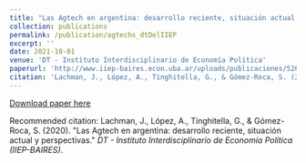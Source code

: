 ```yaml
---
title: "Las Agtech en argentina: desarrollo reciente, situación actual y perspectivas "
collection: publications
permalink: /publication/agtechs_dtDelIIEP
excerpt: ''
date: 2021-10-01
venue: 'DT - Instituto Interdisciplinario de Economía Política'
paperurl: 'http://www.iiep-baires.econ.uba.ar/uploads/publicaciones/526/archivos/2.pdf'
citation: 'Lachman, J., López, A., Tinghitella, G., & Gómez-Roca, S. (2021). &quot;Las Agtech en argentina: desarrollo reciente, situación actual y perspectivas .&quot; <i>DT - Instituto Interdisciplinario de Economía Política (IIEP-BAIRES)</i>.'
---
```

<!-- This paper is about the number 2. The number 3 is left for future work. -->

[Download paper here](http://www.iiep-baires.econ.uba.ar/uploads/publicaciones/526/archivos/2.pdf)

Recommended citation: Lachman, J., López, A., Tinghitella, G., & Gómez-Roca, S. (2020). "Las Agtech en argentina: desarrollo reciente, situación actual y perspectivas." <i>DT - Instituto Interdisciplinario de Economía Política (IIEP-BAIRES)</i>.
